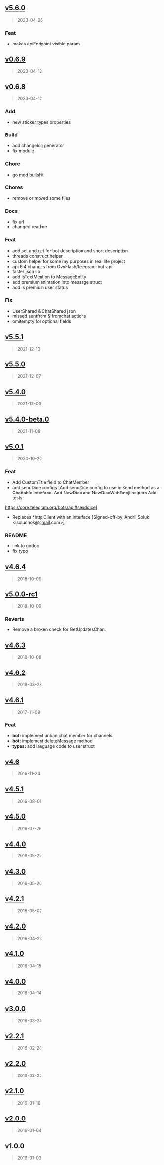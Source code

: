 
<a name="v5.6.0"></a>
## [v5.6.0](https://github.com/temamagic/tgbot/compare/v0.6.9...v5.6.0)

> 2023-04-26

### Feat

* makes apiEndpoint visible param 


<a name="v0.6.9"></a>
## [v0.6.9](https://github.com/temamagic/tgbot/compare/v0.6.8...v0.6.9)

> 2023-04-12


<a name="v0.6.8"></a>
## [v0.6.8](https://github.com/temamagic/tgbot/compare/v5.5.1...v0.6.8)

> 2023-04-12

### Add

* new sticker types properties 

### Build

* add changelog generator 
* fix module 

### Chore

* go mod bullshit 

### Chores

* remove or moved some files 

### Docs

* fix url 
* changed readme 

### Feat

* add set and get for bot description and short description 
* threads construct helper 
* custom helper for some my purposes in real life project 
* api 6.4 changes from OvyFlash/telegram-bot-api 
* faster json lib 
* add IsTextMention to MessageEntity 
* add premium animation into message struct 
* add is premium user status 

### Fix

* UserShared & ChatShared json 
* missed sentfrom & fromchat actions 
* omitempty for optional fields 


<a name="v5.5.1"></a>
## [v5.5.1](https://github.com/temamagic/tgbot/compare/v5.5.0...v5.5.1)

> 2021-12-13


<a name="v5.5.0"></a>
## [v5.5.0](https://github.com/temamagic/tgbot/compare/v5.4.0...v5.5.0)

> 2021-12-07


<a name="v5.4.0"></a>
## [v5.4.0](https://github.com/temamagic/tgbot/compare/v5.4.0-beta.0...v5.4.0)

> 2021-12-03


<a name="v5.4.0-beta.0"></a>
## [v5.4.0-beta.0](https://github.com/temamagic/tgbot/compare/v5.0.1...v5.4.0-beta.0)

> 2021-11-08


<a name="v5.0.1"></a>
## [v5.0.1](https://github.com/temamagic/tgbot/compare/v4.6.4...v5.0.1)

> 2020-10-20

### Feat

* Add CustomTitle field to ChatMember 
* add sendDice configs [Add sendDice config to use in Send method
as a Chattable interface.
Add NewDice and NewDiceWithEmoji helpers
Add tests

https://core.telegram.org/bots/api#senddice]
* Replaces *http.Client with an interface [Signed-off-by: Andrii Soluk <isoluchok[@gmail](https://github.com/gmail).com>]

### README

* link to godoc 
* fix typo 


<a name="v4.6.4"></a>
## [v4.6.4](https://github.com/temamagic/tgbot/compare/v5.0.0-rc1...v4.6.4)

> 2018-10-09


<a name="v5.0.0-rc1"></a>
## [v5.0.0-rc1](https://github.com/temamagic/tgbot/compare/v4.6.3...v5.0.0-rc1)

> 2018-10-09

### Reverts

* Remove a broken check for GetUpdatesChan.


<a name="v4.6.3"></a>
## [v4.6.3](https://github.com/temamagic/tgbot/compare/v4.6.2...v4.6.3)

> 2018-10-08


<a name="v4.6.2"></a>
## [v4.6.2](https://github.com/temamagic/tgbot/compare/v4.6.1...v4.6.2)

> 2018-03-28


<a name="v4.6.1"></a>
## [v4.6.1](https://github.com/temamagic/tgbot/compare/v4.6...v4.6.1)

> 2017-11-09

### Feat

* **bot:** implement unban chat member for channels 
* **bot:** implement deleteMessage method 
* **types:** add language code to user struct 


<a name="v4.6"></a>
## [v4.6](https://github.com/temamagic/tgbot/compare/v4.5.1...v4.6)

> 2016-11-24


<a name="v4.5.1"></a>
## [v4.5.1](https://github.com/temamagic/tgbot/compare/v4.5.0...v4.5.1)

> 2016-08-01


<a name="v4.5.0"></a>
## [v4.5.0](https://github.com/temamagic/tgbot/compare/v4.4.0...v4.5.0)

> 2016-07-26


<a name="v4.4.0"></a>
## [v4.4.0](https://github.com/temamagic/tgbot/compare/v4.3.0...v4.4.0)

> 2016-05-22


<a name="v4.3.0"></a>
## [v4.3.0](https://github.com/temamagic/tgbot/compare/v4.2.1...v4.3.0)

> 2016-05-20


<a name="v4.2.1"></a>
## [v4.2.1](https://github.com/temamagic/tgbot/compare/v4.2.0...v4.2.1)

> 2016-05-02


<a name="v4.2.0"></a>
## [v4.2.0](https://github.com/temamagic/tgbot/compare/v4.1.0...v4.2.0)

> 2016-04-23


<a name="v4.1.0"></a>
## [v4.1.0](https://github.com/temamagic/tgbot/compare/v4.0.0...v4.1.0)

> 2016-04-15


<a name="v4.0.0"></a>
## [v4.0.0](https://github.com/temamagic/tgbot/compare/v3.0.0...v4.0.0)

> 2016-04-14


<a name="v3.0.0"></a>
## [v3.0.0](https://github.com/temamagic/tgbot/compare/v2.2.1...v3.0.0)

> 2016-03-24


<a name="v2.2.1"></a>
## [v2.2.1](https://github.com/temamagic/tgbot/compare/v2.2.0...v2.2.1)

> 2016-02-28


<a name="v2.2.0"></a>
## [v2.2.0](https://github.com/temamagic/tgbot/compare/v2.1.0...v2.2.0)

> 2016-02-25


<a name="v2.1.0"></a>
## [v2.1.0](https://github.com/temamagic/tgbot/compare/v2.0.0...v2.1.0)

> 2016-01-18


<a name="v2.0.0"></a>
## [v2.0.0](https://github.com/temamagic/tgbot/compare/v1.0.0...v2.0.0)

> 2016-01-04


<a name="v1.0.0"></a>
## v1.0.0

> 2016-01-03

